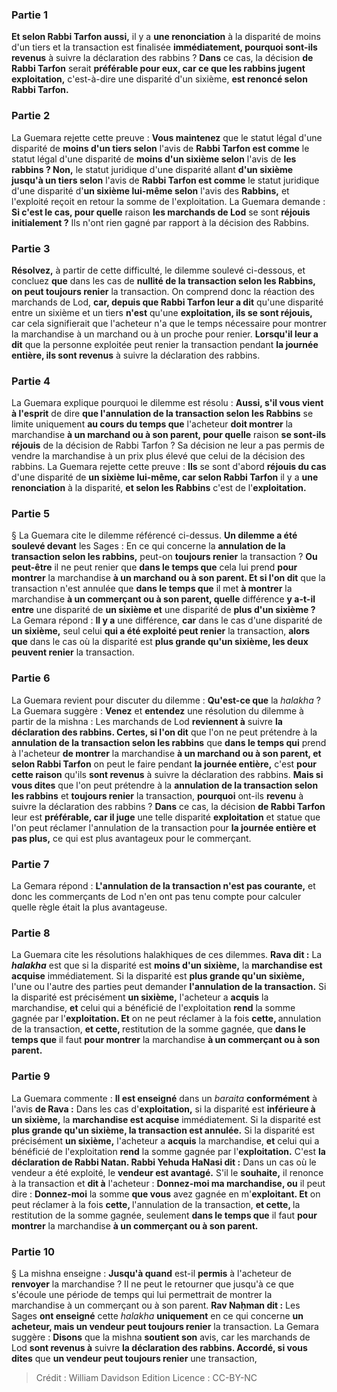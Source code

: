 
### Partie 1
<b>Et selon Rabbi Tarfon aussi,</b> il y a <b>une renonciation</b> à la disparité de moins d'un tiers et la transaction est finalisée <b>immédiatement, pourquoi sont-ils revenus</b> à suivre la déclaration des rabbins ? <b>Dans</b> ce cas, la décision <b>de Rabbi Tarfon</b> serait <b>préférable pour eux, car ce que les rabbins jugent exploitation,</b> c'est-à-dire une disparité d'un sixième, <b>est renoncé selon Rabbi Tarfon.</b>

### Partie 2
La Guemara rejette cette preuve : <b>Vous maintenez</b> que le statut légal d'une disparité de <b>moins d'un tiers selon</b> l'avis de <b>Rabbi Tarfon est comme</b> le statut légal d'une disparité de <b>moins d'un sixième selon</b> l'avis de <b>les rabbins ? Non,</b> le statut juridique d'une disparité allant <b>d'un sixième jusqu'à un tiers selon</b> l'avis de <b>Rabbi Tarfon est comme</b> le statut juridique d'une disparité d'<b>un sixième lui-même selon</b> l'avis des <b>Rabbins,</b> et l'exploité reçoit en retour la somme de l'exploitation. La Guemara demande : <b>Si c'est le cas, pour quelle</b> raison <b>les marchands de Lod</b> se sont <b>réjouis initialement ?</b> Ils n'ont rien gagné par rapport à la décision des Rabbins.

### Partie 3
<b>Résolvez,</b> à partir de cette difficulté, le dilemme soulevé ci-dessous, et concluez <b>que</b> dans les cas de <b>nullité de la transaction selon les Rabbins, on peut toujours renier</b> la transaction. On comprend donc la réaction des marchands de Lod, <b>car, depuis que Rabbi Tarfon leur a dit</b> qu'une disparité entre un sixième et un tiers <b>n'est</b> qu'une <b>exploitation, ils se sont réjouis,</b> car cela signifierait que l'acheteur n'a que le temps nécessaire pour montrer la marchandise à un marchand ou à un proche pour renier. <b>Lorsqu'il leur a dit</b> que la personne exploitée peut renier la transaction pendant <b>la journée entière, ils sont revenus</b> à suivre la déclaration des rabbins.

### Partie 4
La Guemara explique pourquoi le dilemme est résolu : <b>Aussi, s'il vous vient à l'esprit</b> de dire <b>que l'annulation de la transaction selon les Rabbins</b> se limite uniquement <b>au cours du temps que</b> l'acheteur <b>doit montrer</b> la marchandise <b>à un marchand ou à son parent, pour quelle</b> raison <b>se sont-ils réjouis</b> de la décision de Rabbi Tarfon ? Sa décision ne leur a pas permis de vendre la marchandise à un prix plus élevé que celui de la décision des rabbins. La Guemara rejette cette preuve : <b>Ils</b> se sont d'abord <b>réjouis du cas</b> d'une disparité de <b>un sixième lui-même, car selon Rabbi Tarfon</b> il y a <b>une renonciation</b> à la disparité, <b>et selon les Rabbins</b> c'est de l'<b>exploitation.</b>

### Partie 5
§ La Guemara cite le dilemme référencé ci-dessus. <b>Un dilemme a été soulevé devant</b> les Sages : En ce qui concerne la <b>annulation de la transaction selon les rabbins,</b> peut-on <b>toujours renier</b> la transaction ? <b>Ou peut-être</b> il ne peut renier que <b>dans le temps que</b> cela lui prend <b>pour montrer</b> la marchandise <b>à un marchand ou à son parent. Et si l'on dit</b> que la transaction n'est annulée que <b>dans le temps que</b> il met <b>à montrer</b> la marchandise <b>à un commerçant ou à son parent, quelle</b> différence <b>y a-t-il entre</b> une disparité de <b>un sixième et</b> une disparité de <b>plus d'un sixième ?</b> La Gemara répond : <b>Il y a</b> une différence, <b>car</b> dans le cas d'une disparité de <b>un sixième,</b> seul celui <b>qui a été exploité peut renier</b> la transaction, <b>alors que</b> dans le cas où la disparité est <b>plus grande qu'un sixième, les deux peuvent renier</b> la transaction.

### Partie 6
La Guemara revient pour discuter du dilemme : <b>Qu'est-ce que</b> la <i>halakha</i> ? La Guemara suggère : <b>Venez</b> et <b>entendez</b> une résolution du dilemme à partir de la mishna : Les marchands de Lod <b>reviennent à</b> suivre <b>la déclaration des rabbins. Certes, si l'on dit</b> que l'on ne peut prétendre à la <b>annulation de la transaction selon les rabbins</b> que <b>dans le temps qui</b> prend à l'acheteur <b>de montrer</b> la marchandise <b>à un marchand ou à son parent, et selon Rabbi Tarfon</b> on peut le faire pendant <b>la journée entière,</b> c'est <b>pour cette raison</b> qu'ils <b>sont revenus</b> à suivre la déclaration des rabbins. <b>Mais si vous dites</b> que l'on peut prétendre à la <b>annulation de la transaction selon les rabbins</b> et <b>toujours renier</b> la transaction, <b>pourquoi</b> ont-ils <b>revenu</b> à suivre la déclaration des rabbins ? <b>Dans</b> ce cas, la décision <b>de Rabbi Tarfon</b> leur est <b>préférable, car il juge</b> une telle disparité <b>exploitation</b> et statue que l'on peut réclamer l'annulation de la transaction pour <b>la journée entière et pas plus,</b> ce qui est plus avantageux pour le commerçant.

### Partie 7
La Gemara répond : <b>L'annulation de la transaction n'est pas courante,</b> et donc les commerçants de Lod n'en ont pas tenu compte pour calculer quelle règle était la plus avantageuse.

### Partie 8
La Guemara cite les résolutions halakhiques de ces dilemmes. <b>Rava dit :</b> La <b><i>halakha</i></b> est que si la disparité est <b>moins d'un sixième,</b> la <b>marchandise est acquise</b> immédiatement. Si la disparité est <b>plus grande qu'un sixième,</b> l'une ou l'autre des parties peut demander <b>l'annulation de la transaction.</b> Si la disparité est précisément <b>un sixième,</b> l'acheteur a <b>acquis</b> la marchandise, <b>et</b> celui qui a bénéficié de l'exploitation <b>rend</b> la somme gagnée par l'<b>exploitation. Et</b> on ne peut réclamer à la fois <b>cette, </b> annulation de la transaction, <b>et cette, </b> restitution de la somme gagnée, que <b>dans le temps que</b> il faut <b>pour montrer</b> la marchandise <b>à un commerçant ou à son parent.</b>

### Partie 9
La Guemara commente : <b>Il est enseigné</b> dans un <i>baraita</i> <b>conformément</b> à l'avis <b>de Rava :</b> Dans les cas d'<b>exploitation,</b> si la disparité est <b>inférieure à un sixième,</b> la <b>marchandise est acquise</b> immédiatement. Si la disparité est <b>plus grande qu'un sixième, la transaction est annulée.</b> Si la disparité est précisément <b>un sixième,</b> l'acheteur a <b>acquis</b> la marchandise, <b>et</b> celui qui a bénéficié de l'exploitation <b>rend</b> la somme gagnée par l'<b>exploitation.</b> C'est <b>la déclaration de Rabbi Natan. Rabbi Yehuda HaNasi dit :</b> Dans un cas où le vendeur a été exploité, le <b>vendeur est avantagé.</b> S'il le <b>souhaite,</b> il renonce à la transaction et <b>dit à</b> l'acheteur : <b>Donnez-moi ma marchandise, ou</b> il peut dire : <b>Donnez-moi</b> la somme <b>que vous</b> avez gagnée en m'<b>exploitant. Et</b> on peut réclamer à la fois <b>cette, </b> l'annulation de la transaction, <b>et cette, </b> la restitution de la somme gagnée, seulement <b>dans le temps que</b> il faut <b>pour montrer</b> la marchandise <b>à un commerçant ou à son parent.</b>

### Partie 10
§ La mishna enseigne : <b>Jusqu'à quand</b> est-il <b>permis</b> à l'acheteur de <b>renvoyer</b> la marchandise ? Il ne peut le retourner que jusqu'à ce que s'écoule une période de temps qui lui permettrait de montrer la marchandise à un commerçant ou à son parent. <b>Rav Naḥman dit :</b> Les Sages <b>ont enseigné</b> cette <i>halakha</i> <b>uniquement</b> en ce qui concerne <b>un acheteur, mais un vendeur peut toujours renier</b> la transaction. La Gemara suggère : <b>Disons</b> que la mishna <b>soutient son</b> avis, car les marchands de Lod <b>sont revenus à</b> suivre <b>la déclaration des rabbins. Accordé, si vous dites</b> que <b>un vendeur peut toujours renier</b> une transaction,

>Crédit : William Davidson Edition
>Licence : CC-BY-NC